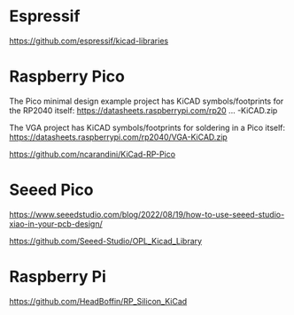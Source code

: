 # Espressif

https://github.com/espressif/kicad-libraries

# Raspberry Pico

The Pico minimal design example project has KiCAD symbols/footprints for the RP2040 itself: https://datasheets.raspberrypi.com/rp20 ... -KiCAD.zip

The VGA project has KiCAD symbols/footprints for soldering in a Pico itself:
https://datasheets.raspberrypi.com/rp2040/VGA-KiCAD.zip

https://github.com/ncarandini/KiCad-RP-Pico

# Seeed Pico

https://www.seeedstudio.com/blog/2022/08/19/how-to-use-seeed-studio-xiao-in-your-pcb-design/

https://github.com/Seeed-Studio/OPL_Kicad_Library


# Raspberry Pi

https://github.com/HeadBoffin/RP_Silicon_KiCad